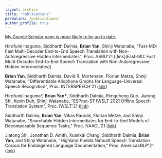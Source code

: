 ```yaml
---
layout: archive
title: "Publications"
permalink: /publications/
author_profile: true
---
```

[My Google Scholar page is more likely to be up to date.](https://scholar.google.com/citations?user=Pn3DcuUAAAAJ&hl=en)

Hirofumi Inaguma, Siddharth Dalmia, **Brian Yan**, Shinji Watanabe, "Fast-MD: Fast Multi-Decoder End-to-End Speech Translation with Non-Autoregressive Hidden Intermediates", Proc. ASRU'21 ([link](Fast-MD: Fast Multi-Decoder End-to-End Speech Translation with Non-Autoregressive Hidden Intermediates))

**Brian Yan**, Siddharth Dalmia, David R. Mortensen, Florian Metze, Shinji Watanabe, "Differentiable Allophone Graphs for Language-Universal Speech Recognition", Proc. INTERSPEECH'21 ([link](https://arxiv.org/abs/2107.11628))

Hirofumi Inaguma\*, **Brian Yan\***, Siddharth Dalmia, Pengcheng Guo, Jiatong Shi, Kevin Duh, Shinji Watanabe, "ESPnet-ST IWSLT 2021 Offline Speech Translation System", Proc. IWSLT'21 ([link](https://arxiv.org/abs/2107.00636))

Siddharth Dalmia, **Brian Yan**, Vikas Raunak, Florian Metze, and Shinji Watanabe, "Searchable Hidden Intermediates for End-to-End Models of Decomposable Sequence Tasks," Proc. NAACL'21 ([link](https://arxiv.org/abs/2105.00573))

Jiatong Shi, Jonathan D. Amith, Xuankai Chang, Siddharth Dalmia, **Brian Yan**, and Shinji Watanabe, "Highland Puebla Nahuatl Speech Translation Corpus for Endangered Language Documentation," Proc. AmericasNLP'21 ([link](https://aclanthology.org/2021.americasnlp-1.7/))
